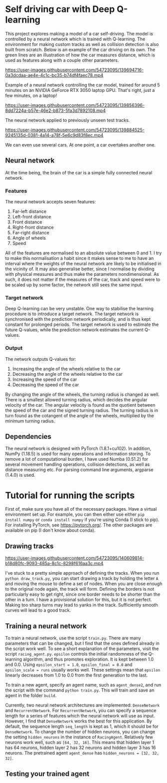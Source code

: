 # Self driving car with Deep Q-learning
This project explores making a model of a car self-driving. The model is controlled by a neural network which is trained with Q-learning. The environment for making custom tracks as well as collision detection is also built from scratch. Below is an example of the car driving on its own. The green lines are an illustration of how the car measures distance, which is used as features along with a couple other parameters.



https://user-images.githubusercontent.com/54723095/139694716-0a3dcdaa-ae4e-4c1c-bc35-b74df4faec78.mp4



Example of a neural network controlling the car model, trained for around 5 minutes on an NVIDIA GeForce RTX 3050 laptop GPU. That's right, just a few minutes, on a laptop!




https://user-images.githubusercontent.com/54723095/139856396-8dd7224a-b57e-46e2-b873-5fa3d7892108.mp4

The neural network applied to previously unseen test tracks.


https://user-images.githubusercontent.com/54723095/139884525-9245135d-0381-4a14-a78f-5e6c9d83f8ec.mp4

We can even use several cars. At one point, a car overtakes another one.


## Neural network
At the time being, the brain of the car is a simple fully connected neural network.

### Features
The neural network accepts seven features:
1. Far-left distance
2. Left-front distance
3. Front distance
4. Right-front distance
5. Far-right distance
6. Angle of wheels
7. Speed

All of the features are normalised to an absolute value between 0 and 1. I try to make this normalisation a habit since it makes sense to me to have an interval where the weights of the neural network are likely to be initialised in the vicinity of. It may also generalise better, since I normalise by dividing with physical measures and thus make the parameters nondimensional. As such, it does not matter if the measures of the car, track and speed were to be scaled up by some factor, the network still sees the same input. 

### Target network
Deep Q-learning can be very unstable. One way to stabilise the learning procedure is to introduce a target network. The target network is synchronised with the prediction network periodically, and is thus kept constant for prolonged periods. The target network is used to estimate the future Q-values, while the prediction network estimates the current Q-values.

### Output
The network outputs Q-values for:
1. Increasing the angle of the wheels relative to the car
2. Decreasing the angle of the wheels relative to the car
3. Increasing the speed of the car
4. Decreasing the speed of the car

By changing the angle of the wheels, the turning radius is changed as well. There is a smallest allowed turning radius, which decides the angular velocity of the car. The angular velocity is found as the quotient between the speed of the car and the signed turning radius. The turning radius is in turn found as the cotangent of the angle of the wheels, multiplied by the minimum turning radius.

## Dependencies
The neural network is designed with PyTorch (1.8.1+cu102). In addition, NumPy (1.18.5) is used for many operations and information storing. To remove a lot of computational burden, I have used Numba (0.51.2) for several movement handling operations, collision detections, as well as distance measuring etc. For parsing command line arguments, argparse (1.4.0) is used.

# Tutorial for running the scripts
First of, make sure you have all of the necessary packages. Have a virtual environment set up. For example, you can then either use either `pip install numpy` or `conda install numpy` if you're using Conda (I stick to pip). For installing PyTorch, see https://pytorch.org/. The other packages are available on pip (I don't know about conda).
## Drawing tracks



https://user-images.githubusercontent.com/54723095/140609814-b18d80fc-9093-485a-8c1c-8298f616aa3c.mp4

I've stuck to a pretty simple approach of defining the tracks. When you run `python draw_track.py`, you can start drawing a track by holding the letter `A` and moving the mouse to define a set of nodes. When you are close enough to the original node again, the track will form. Defining the borders is not particularly easy to get right, since one border needs to be shorter than the other in a turn. I have a provisional solution for this, but it is not perfect. Making too sharp turns may lead to yanks in the track. Sufficiently smooth curves will lead to a good track.

## Training a neural network
To train a neural network, use the script `train.py`. There are many parameters that can be changed, but I find that the ones defined already in the script work well. To see a short explanation of the parameters, visit the script `racing_agent.py`. `epsilon` controls the initial randomness of the Q-learning algorithm, and thus promotes exploration. It is kept between 1.0 and 0.0. Using `epsilon_start = 1.0`, `epsilon_final = 0.0` and `epsilon_scale = runs` usually works well. These settings mean that `epsilon` linearly decreases from 1.0 to 0.0 from the first generation to the last.

To train a new agent, specify an agent name, such as `agent_dense2`, and run the script with the command `python train.py`. This will train and save an agent in the folder `build`.

Currently, two neural network architectures are implemented: `DenseNetwork` and `RecurrentNetwork`. For `RecurrentNetwork`, you can specify a sequence length for a series of features which the neural network will use as input. However, I find that `DenseNetwork` works the best for this application. By default, the sequence length `seq_length` is kept as 1, which it should be for `DenseNetwork`. To change the number of hidden neurons, you can change the setting `hidden_neurons` in the instance of `RacingAgent`. Relatively few neurons work well, such as `[64, 32, 16]`. This means that hidden layer 1 has 64 neurons, hidden layer 2 has 32 neurons and hidden layer 3 has 16 neurons. The pretrained agent `agent_dense` has `hidden_neurons = [32, 32, 32]`. 

## Testing your trained agent

